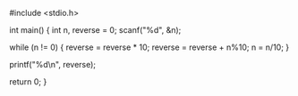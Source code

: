 #include <stdio.h>
 
int main()
{
   int n, reverse = 0;
   scanf("%d", &n);
 
   while (n != 0)
    {
      reverse = reverse * 10;
      reverse = reverse + n%10;
            n = n/10;
    }
 
   printf("%d\n", reverse);
 
   return 0;
}

